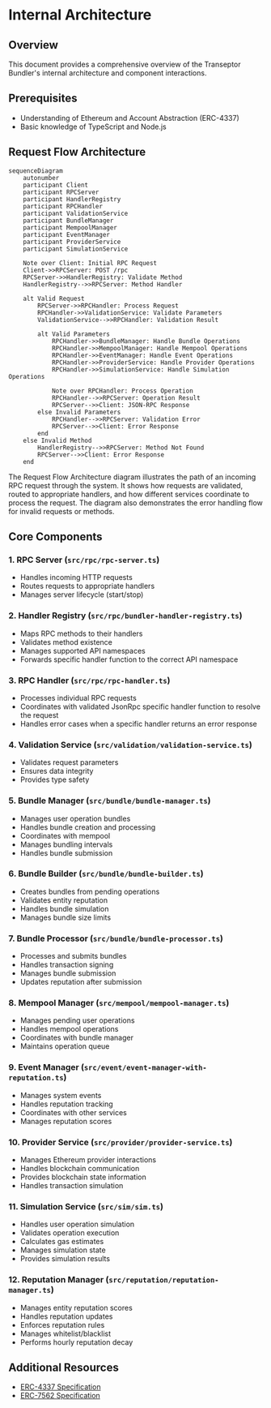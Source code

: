 # Internal Architecture

## Overview
This document provides a comprehensive overview of the Transeptor Bundler's internal architecture and component interactions.

## Prerequisites
- Understanding of Ethereum and Account Abstraction (ERC-4337)
- Basic knowledge of TypeScript and Node.js

## Request Flow Architecture

```mermaid
sequenceDiagram
    autonumber
    participant Client
    participant RPCServer
    participant HandlerRegistry
    participant RPCHandler
    participant ValidationService
    participant BundleManager
    participant MempoolManager
    participant EventManager
    participant ProviderService
    participant SimulationService

    Note over Client: Initial RPC Request
    Client->>RPCServer: POST /rpc
    RPCServer->>HandlerRegistry: Validate Method
    HandlerRegistry-->>RPCServer: Method Handler
    
    alt Valid Request
        RPCServer->>RPCHandler: Process Request
        RPCHandler->>ValidationService: Validate Parameters
        ValidationService-->>RPCHandler: Validation Result
        
        alt Valid Parameters
            RPCHandler->>BundleManager: Handle Bundle Operations
            RPCHandler->>MempoolManager: Handle Mempool Operations
            RPCHandler->>EventManager: Handle Event Operations
            RPCHandler->>ProviderService: Handle Provider Operations
            RPCHandler->>SimulationService: Handle Simulation Operations
            
            Note over RPCHandler: Process Operation
            RPCHandler-->>RPCServer: Operation Result
            RPCServer-->>Client: JSON-RPC Response
        else Invalid Parameters
            RPCHandler-->>RPCServer: Validation Error
            RPCServer-->>Client: Error Response
        end
    else Invalid Method
        HandlerRegistry-->>RPCServer: Method Not Found
        RPCServer-->>Client: Error Response
    end
```

The Request Flow Architecture diagram illustrates the path of an incoming RPC request through the system. It shows how requests are validated, routed to appropriate handlers, and how different services coordinate to process the request. The diagram also demonstrates the error handling flow for invalid requests or methods.

## Core Components

### 1. RPC Server (`src/rpc/rpc-server.ts`)
- Handles incoming HTTP requests
- Routes requests to appropriate handlers
- Manages server lifecycle (start/stop)

### 2. Handler Registry (`src/rpc/bundler-handler-registry.ts`)
- Maps RPC methods to their handlers
- Validates method existence
- Manages supported API namespaces
- Forwards specific handler function to the correct API namespace

### 3. RPC Handler (`src/rpc/rpc-handler.ts`)
- Processes individual RPC requests
- Coordinates with validated JsonRpc specific handler function to resolve the request
- Handles error cases when a specific handler returns an error response

### 4. Validation Service (`src/validation/validation-service.ts`)
- Validates request parameters
- Ensures data integrity
- Provides type safety

### 5. Bundle Manager (`src/bundle/bundle-manager.ts`)
- Manages user operation bundles
- Handles bundle creation and processing
- Coordinates with mempool
- Manages bundling intervals
- Handles bundle submission

### 6. Bundle Builder (`src/bundle/bundle-builder.ts`)
- Creates bundles from pending operations
- Validates entity reputation
- Handles bundle simulation
- Manages bundle size limits

### 7. Bundle Processor (`src/bundle/bundle-processor.ts`)
- Processes and submits bundles
- Handles transaction signing
- Manages bundle submission
- Updates reputation after submission

### 8. Mempool Manager (`src/mempool/mempool-manager.ts`)
- Manages pending user operations
- Handles mempool operations
- Coordinates with bundle manager
- Maintains operation queue

### 9. Event Manager (`src/event/event-manager-with-reputation.ts`)
- Manages system events
- Handles reputation tracking
- Coordinates with other services
- Manages reputation scores

### 10. Provider Service (`src/provider/provider-service.ts`)
- Manages Ethereum provider interactions
- Handles blockchain communication
- Provides blockchain state information
- Handles transaction simulation

### 11. Simulation Service (`src/sim/sim.ts`)
- Handles user operation simulation
- Validates operation execution
- Calculates gas estimates
- Manages simulation state
- Provides simulation results

### 12. Reputation Manager (`src/reputation/reputation-manager.ts`)
- Manages entity reputation scores
- Handles reputation updates
- Enforces reputation rules
- Manages whitelist/blacklist
- Performs hourly reputation decay

## Additional Resources

- [ERC-4337 Specification](https://eips.ethereum.org/EIPS/eip-4337)
- [ERC-7562 Specification](https://eips.ethereum.org/EIPS/eip-7562)
